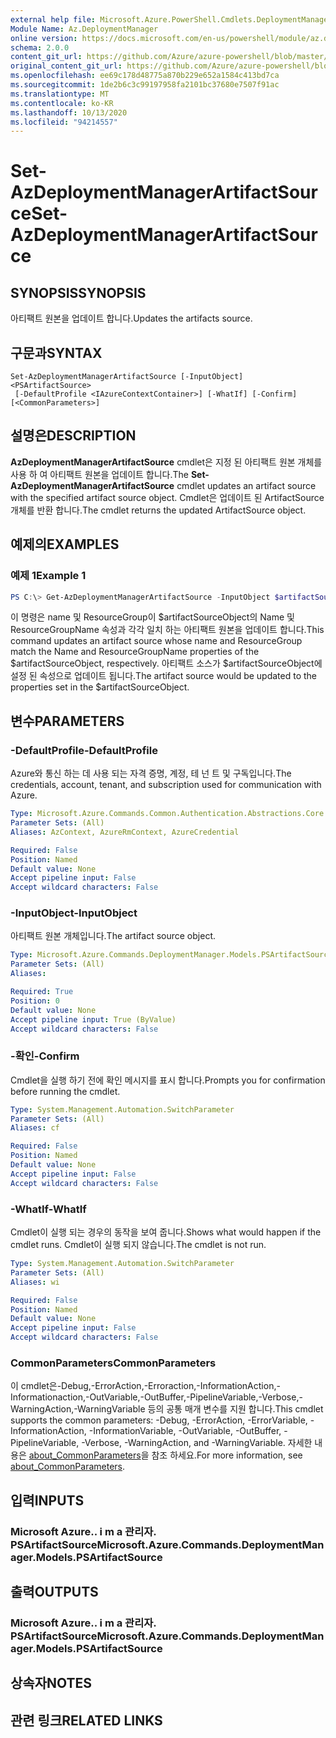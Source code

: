 ```yaml
---
external help file: Microsoft.Azure.PowerShell.Cmdlets.DeploymentManager.dll-Help.xml
Module Name: Az.DeploymentManager
online version: https://docs.microsoft.com/en-us/powershell/module/az.deploymentmanager/set-azdeploymentmanagerartifactsource
schema: 2.0.0
content_git_url: https://github.com/Azure/azure-powershell/blob/master/src/DeploymentManager/DeploymentManager/help/Set-AzDeploymentManagerArtifactSource.md
original_content_git_url: https://github.com/Azure/azure-powershell/blob/master/src/DeploymentManager/DeploymentManager/help/Set-AzDeploymentManagerArtifactSource.md
ms.openlocfilehash: ee69c178d48775a870b229e652a1584c413bd7ca
ms.sourcegitcommit: 1de2b6c3c99197958fa2101bc37680e7507f91ac
ms.translationtype: MT
ms.contentlocale: ko-KR
ms.lasthandoff: 10/13/2020
ms.locfileid: "94214557"
---
```

# <span data-ttu-id="578a6-101">Set-AzDeploymentManagerArtifactSource</span><span class="sxs-lookup"><span data-stu-id="578a6-101">Set-AzDeploymentManagerArtifactSource</span></span>

## <span data-ttu-id="578a6-102">SYNOPSIS</span><span class="sxs-lookup"><span data-stu-id="578a6-102">SYNOPSIS</span></span>
<span data-ttu-id="578a6-103">아티팩트 원본을 업데이트 합니다.</span><span class="sxs-lookup"><span data-stu-id="578a6-103">Updates the artifacts source.</span></span>

## <span data-ttu-id="578a6-104">구문과</span><span class="sxs-lookup"><span data-stu-id="578a6-104">SYNTAX</span></span>

```
Set-AzDeploymentManagerArtifactSource [-InputObject] <PSArtifactSource>
 [-DefaultProfile <IAzureContextContainer>] [-WhatIf] [-Confirm] [<CommonParameters>]
```

## <span data-ttu-id="578a6-105">설명은</span><span class="sxs-lookup"><span data-stu-id="578a6-105">DESCRIPTION</span></span>
<span data-ttu-id="578a6-106">**AzDeploymentManagerArtifactSource** cmdlet은 지정 된 아티팩트 원본 개체를 사용 하 여 아티팩트 원본을 업데이트 합니다.</span><span class="sxs-lookup"><span data-stu-id="578a6-106">The **Set-AzDeploymentManagerArtifactSource** cmdlet updates an artifact source with the specified artifact source object.</span></span>
<span data-ttu-id="578a6-107">Cmdlet은 업데이트 된 ArtifactSource 개체를 반환 합니다.</span><span class="sxs-lookup"><span data-stu-id="578a6-107">The cmdlet returns the updated ArtifactSource object.</span></span>

## <span data-ttu-id="578a6-108">예제의</span><span class="sxs-lookup"><span data-stu-id="578a6-108">EXAMPLES</span></span>

### <span data-ttu-id="578a6-109">예제 1</span><span class="sxs-lookup"><span data-stu-id="578a6-109">Example 1</span></span>
```powershell
PS C:\> Get-AzDeploymentManagerArtifactSource -InputObject $artifactSourceObject
```

<span data-ttu-id="578a6-110">이 명령은 name 및 ResourceGroup이 $artifactSourceObject의 Name 및 ResourceGroupName 속성과 각각 일치 하는 아티팩트 원본을 업데이트 합니다.</span><span class="sxs-lookup"><span data-stu-id="578a6-110">This command updates an artifact source whose name and ResourceGroup match the Name and ResourceGroupName properties of the $artifactSourceObject, respectively.</span></span>
<span data-ttu-id="578a6-111">아티팩트 소스가 $artifactSourceObject에 설정 된 속성으로 업데이트 됩니다.</span><span class="sxs-lookup"><span data-stu-id="578a6-111">The artifact source would be updated to the properties set in the $artifactSourceObject.</span></span>

## <span data-ttu-id="578a6-112">변수</span><span class="sxs-lookup"><span data-stu-id="578a6-112">PARAMETERS</span></span>

### <span data-ttu-id="578a6-113">-DefaultProfile</span><span class="sxs-lookup"><span data-stu-id="578a6-113">-DefaultProfile</span></span>
<span data-ttu-id="578a6-114">Azure와 통신 하는 데 사용 되는 자격 증명, 계정, 테 넌 트 및 구독입니다.</span><span class="sxs-lookup"><span data-stu-id="578a6-114">The credentials, account, tenant, and subscription used for communication with Azure.</span></span>

```yaml
Type: Microsoft.Azure.Commands.Common.Authentication.Abstractions.Core.IAzureContextContainer
Parameter Sets: (All)
Aliases: AzContext, AzureRmContext, AzureCredential

Required: False
Position: Named
Default value: None
Accept pipeline input: False
Accept wildcard characters: False
```

### <span data-ttu-id="578a6-115">-InputObject</span><span class="sxs-lookup"><span data-stu-id="578a6-115">-InputObject</span></span>
<span data-ttu-id="578a6-116">아티팩트 원본 개체입니다.</span><span class="sxs-lookup"><span data-stu-id="578a6-116">The artifact source object.</span></span>

```yaml
Type: Microsoft.Azure.Commands.DeploymentManager.Models.PSArtifactSource
Parameter Sets: (All)
Aliases:

Required: True
Position: 0
Default value: None
Accept pipeline input: True (ByValue)
Accept wildcard characters: False
```

### <span data-ttu-id="578a6-117">-확인</span><span class="sxs-lookup"><span data-stu-id="578a6-117">-Confirm</span></span>
<span data-ttu-id="578a6-118">Cmdlet을 실행 하기 전에 확인 메시지를 표시 합니다.</span><span class="sxs-lookup"><span data-stu-id="578a6-118">Prompts you for confirmation before running the cmdlet.</span></span>

```yaml
Type: System.Management.Automation.SwitchParameter
Parameter Sets: (All)
Aliases: cf

Required: False
Position: Named
Default value: None
Accept pipeline input: False
Accept wildcard characters: False
```

### <span data-ttu-id="578a6-119">-WhatIf</span><span class="sxs-lookup"><span data-stu-id="578a6-119">-WhatIf</span></span>
<span data-ttu-id="578a6-120">Cmdlet이 실행 되는 경우의 동작을 보여 줍니다.</span><span class="sxs-lookup"><span data-stu-id="578a6-120">Shows what would happen if the cmdlet runs.</span></span>
<span data-ttu-id="578a6-121">Cmdlet이 실행 되지 않습니다.</span><span class="sxs-lookup"><span data-stu-id="578a6-121">The cmdlet is not run.</span></span>

```yaml
Type: System.Management.Automation.SwitchParameter
Parameter Sets: (All)
Aliases: wi

Required: False
Position: Named
Default value: None
Accept pipeline input: False
Accept wildcard characters: False
```

### <span data-ttu-id="578a6-122">CommonParameters</span><span class="sxs-lookup"><span data-stu-id="578a6-122">CommonParameters</span></span>
<span data-ttu-id="578a6-123">이 cmdlet은-Debug,-ErrorAction,-Erroraction,-InformationAction,-Informationaction,-OutVariable,-OutBuffer,-PipelineVariable,-Verbose,-WarningAction,-WarningVariable 등의 공통 매개 변수를 지원 합니다.</span><span class="sxs-lookup"><span data-stu-id="578a6-123">This cmdlet supports the common parameters: -Debug, -ErrorAction, -ErrorVariable, -InformationAction, -InformationVariable, -OutVariable, -OutBuffer, -PipelineVariable, -Verbose, -WarningAction, and -WarningVariable.</span></span> <span data-ttu-id="578a6-124">자세한 내용은 [about_CommonParameters](http://go.microsoft.com/fwlink/?LinkID=113216)을 참조 하세요.</span><span class="sxs-lookup"><span data-stu-id="578a6-124">For more information, see [about_CommonParameters](http://go.microsoft.com/fwlink/?LinkID=113216).</span></span>

## <span data-ttu-id="578a6-125">입력</span><span class="sxs-lookup"><span data-stu-id="578a6-125">INPUTS</span></span>

### <span data-ttu-id="578a6-126">Microsoft Azure.. i m a 관리자. PSArtifactSource</span><span class="sxs-lookup"><span data-stu-id="578a6-126">Microsoft.Azure.Commands.DeploymentManager.Models.PSArtifactSource</span></span>

## <span data-ttu-id="578a6-127">출력</span><span class="sxs-lookup"><span data-stu-id="578a6-127">OUTPUTS</span></span>

### <span data-ttu-id="578a6-128">Microsoft Azure.. i m a 관리자. PSArtifactSource</span><span class="sxs-lookup"><span data-stu-id="578a6-128">Microsoft.Azure.Commands.DeploymentManager.Models.PSArtifactSource</span></span>

## <span data-ttu-id="578a6-129">상속자</span><span class="sxs-lookup"><span data-stu-id="578a6-129">NOTES</span></span>

## <span data-ttu-id="578a6-130">관련 링크</span><span class="sxs-lookup"><span data-stu-id="578a6-130">RELATED LINKS</span></span>
